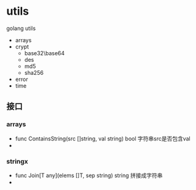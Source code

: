 # utils
golang utils

- arrays
- crypt
  - base32\base64
  - des
  - md5
  - sha256
- error
- time

## 接口

### arrays

- func ContainsString(src []string, val string) bool
  字符串src是否包含val
- 


### stringx

- func Join[T any](elems []T, sep string) string
  拼接成字符串
- 
